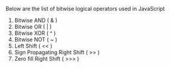 
  Below are the list of bitwise logical operators used in JavaScript
  1. Bitwise AND ( & )
  2. Bitwise OR ( | )
  3. Bitwise XOR ( ^ )
  4. Bitwise NOT ( ~ )
  5. Left Shift ( << )
  6. Sign Propagating Right Shift ( >> )
  7. Zero fill Right Shift ( >>> )
